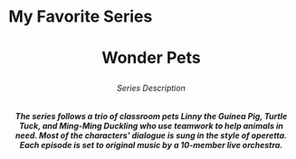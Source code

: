 <HTML>
	<head>
</head>
	<h1> My Favorite Series </h1>
	
<body> 
	<center><h1><p> Wonder Pets </p></h1></center>
	<center><h6><p> Series Description </p></h6></center>	

<center><h5><p>The series follows a trio of classroom pets Linny the Guinea Pig, Turtle Tuck, and Ming-Ming Duckling who use teamwork to help animals in need. Most of the characters' dialogue is sung in the style of operetta. Each episode is set to original music by a 10-member live orchestra.</p></h5>
</center>
</body>

</HTML>

